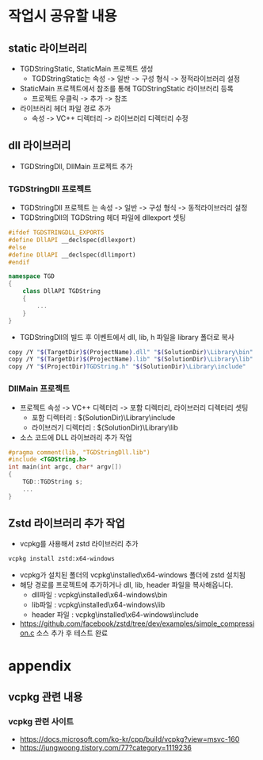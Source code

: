 # 작업시 공유할 내용
## static 라이브러리
* TGDStringStatic, StaticMain 프로젝트 생성
  * TGDStringStatic는 속성 -> 일반 -> 구성 형식 -> 정적라이브러리 설정
* StaticMain 프로젝트에서 참조를 통해 TGDStringStatic 라이브러리 등록
  * 프로젝트 우클릭 -> 추가 -> 참조 
* 라이브러리 헤더 파일 경로 추가 
  * 속성 -> VC++ 디렉터리 -> 라이브러리 디렉터리 수정
  
## dll 라이브러리
* TGDStringDll, DllMain 프로젝트 추가 
  
### TGDStringDll 프로젝트
* TGDStringDll 프로젝트 는 속성 -> 일반 -> 구성 형식 -> 동적라이브러리 설정
* TGDStringDll의 TGDString 헤더 파일에 dllexport 셋팅
```c++
#ifdef TGDSTRINGDLL_EXPORTS
#define DllAPI __declspec(dllexport)
#else
#define DllAPI __declspec(dllimport)
#endif

namespace TGD
{
	class DllAPI TGDString
    {
        ...
    }
}
```
* TGDStringDll의 빌드 후 이벤트에서 dll, lib, h 파일을 library 폴더로 복사
```bash
copy /Y "$(TargetDir)$(ProjectName).dll" "$(SolutionDir)\Library\bin"
copy /Y "$(TargetDir)$(ProjectName).lib" "$(SolutionDir)\Library\lib"
copy /Y "$(ProjectDir)TGDString.h" "$(SolutionDir)\Library\include"
```

### DllMain 프로젝트
* 프로젝트 속성 -> VC++ 디렉터리 -> 포함 디렉터리, 라이브러리 디렉터리 셋팅
  * 포함 디렉터리 : $(SolutionDir)\Library\include
  * 라이브러기 디렉터리 : $(SolutionDir)\Library\lib
* 소스 코드에 DLL 라이브러리 추가 작업
```c++
#pragma comment(lib, "TGDStringDll.lib")
#include <TGDString.h>
int main(int argc, char* argv[])
{
	TGD::TGDString s;
    ...
}
```

## Zstd 라이브러리 추가 작업 
* vcpkg를 사용해서  zstd 라이브러리 추가
```bash
vcpkg install zstd:x64-windows
```
* vcpkg가 설치된 폴더의 vcpkg\installed\x64-windows 폴더에 zstd 설치됨
* 해당 경로를 프로젝트에 추가하거나 dll, lib, header 파일을 복사해옵니다. 
  * dll파일 : vcpkg\installed\x64-windows\bin
  * lib파일 : vcpkg\installed\x64-windows\lib
  * header 파일 : vcpkg\installed\x64-windows\include 
* https://github.com/facebook/zstd/tree/dev/examples/simple_compression.c 소스 추가 후 테스트 완료

# appendix
## vcpkg 관련 내용
### vcpkg 관련 사이트 
* https://docs.microsoft.com/ko-kr/cpp/build/vcpkg?view=msvc-160
* https://jungwoong.tistory.com/77?category=1119236